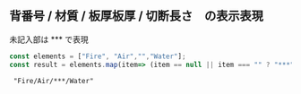 ## 背番号 / 材質 / 板厚板厚 / 切断長さ　の表示表現
未記入部は *** で表現
```js
const elements = ["Fire", "Air","","Water"];
const result = elements.map(item=> (item == null || item === "" ? "***" : item))
```
     "Fire/Air/***/Water"